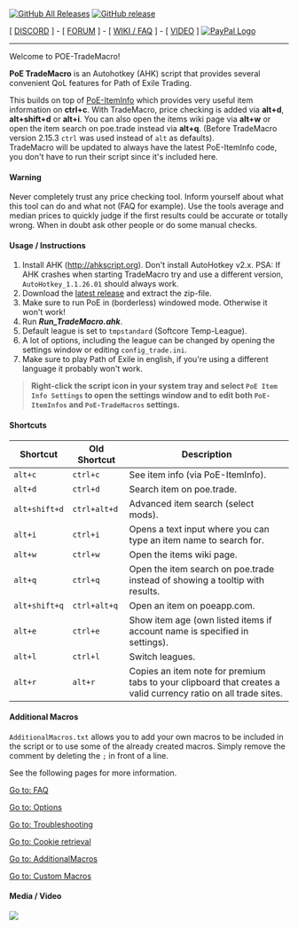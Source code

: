 [![GitHub All Releases](https://img.shields.io/github/downloads/POE-TradeMacro/POE-TradeMacro/total.svg)](https://github.com/PoE-TradeMacro/POE-TradeMacro/releases)
[![GitHub release](https://img.shields.io/github/release/PoE-TradeMacro/PoE-TradeMacro.svg)](https://github.com/PoE-TradeMacro/POE-TradeMacro/releases/latest)

[ [DISCORD](https://discord.gg/taKZqWw) ] - [ [FORUM](https://www.pathofexile.com/forum/view-thread/1757730) ] - [ [WIKI / FAQ](https://github.com/PoE-TradeMacro/POE-TradeMacro/wiki) ] - [ [VIDEO](https://github.com/PoE-TradeMacro/POE-TradeMacro#media--video) ]   [<img src="https://www.paypalobjects.com/webstatic/en_US/i/buttons/PP_logo_h_100x26.png" alt="PayPal Logo">](https://www.paypal.com/cgi-bin/webscr?cmd=_s-xclick&hosted_button_id=4ZVTWJNH6GSME) 

-----------------------------------

Welcome to POE-TradeMacro!

**PoE TradeMacro** is an Autohotkey (AHK) script that provides several convenient QoL features for Path of Exile Trading.

This builds on top of [PoE-ItemInfo](https://github.com/aRTy42/POE-ItemInfo) which provides very useful item information on **ctrl+c**.
With TradeMacro, price checking is added via **alt+d**, **alt+shift+d** or **alt+i**. You can also open the items wiki page via **alt+w** or open the item search on poe.trade instead via **alt+q**. (Before TradeMacro version 2.15.3 `ctrl` was used instead of `alt` as defaults).  
TradeMacro will be updated to always have the latest PoE-ItemInfo code, you don't have to run their script since it's included here.


#### Warning ####

Never completely trust any price checking tool. Inform yourself about what this tool can do and what not (FAQ for example). Use the tools average and median prices to quickly judge if the first results could be accurate or totally wrong. When in doubt ask other people or do some manual checks.

#### Usage / Instructions ####

1. Install AHK (http://ahkscript.org). Don't install AutoHotkey v2.x. PSA: If AHK crashes when starting TradeMacro try and use a different version, `AutoHotkey_1.1.26.01` should always work.
2. Download the [latest release](https://github.com/POE-TradeMacro/POE-TradeMacro/releases/latest) and extract the zip-file. 
3. Make sure to run PoE in (borderless) windowed mode. Otherwise it won't work!
4. Run **_Run_TradeMacro.ahk_**.
5. Default league is set to `tmpstandard` (Softcore Temp-League).
6. A lot of options, including the league can be changed by opening the settings window or editing `config_trade.ini`.
7. Make sure to play Path of Exile in english, if you're using a different language it probably won't work.

> **Right-click the script icon in your system tray and select `PoE Item Info Settings` to open the settings window and to edit both `PoE-ItemInfos` and `PoE-TradeMacros` settings.**


#### Shortcuts ####


|Shortcut|Old Shortcut|Description|
|---	|---	|---	|
| `alt+c`      | `ctrl+c`      | See item info (via PoE-ItemInfo). 
| `alt+d`      | `ctrl+d`      | Search item on poe.trade.
| `alt+shift+d`  | `ctrl+alt+d`  | Advanced item search (select mods). 
| `alt+i`      | `ctrl+i`      | Opens a text input where you can type an item name to search for.
| `alt+w`      | `ctrl+w`      | Open the items wiki page. 
| `alt+q`      | `ctrl+q`      | Open the item search on poe.trade instead of showing a tooltip with results.
| `alt+shift+q`  | `ctrl+alt+q`  | Open an item on poeapp.com.
| `alt+e`      | `ctrl+e`      | Show item age (own listed items if account name is specified in settings).
| `alt+l`      |`ctrl+l`      | Switch leagues.
| `alt+r`      | `alt+r` | Copies an item note for premium tabs to your clipboard that creates a valid currency ratio on all trade sites.

#### Additional Macros ####

`AdditionalMacros.txt` allows you to add your own macros to be included in the script or to use some of the already created macros. Simply remove the comment by deleting the `;` in front of a line.

See the following pages for more information.

[Go to: FAQ](https://github.com/POE-TradeMacro/POE-TradeMacro/wiki/FAQ)

[Go to: Options](https://github.com/POE-TradeMacro/POE-TradeMacro/wiki/Options)

[Go to: Troubleshooting](https://github.com/POE-TradeMacro/POE-TradeMacro/wiki/Troubleshooting)

[Go to: Cookie retrieval](https://github.com/PoE-TradeMacro/POE-TradeMacro/wiki/Cookie-retrieval)

[Go to: AdditionalMacros](https://github.com/PoE-TradeMacro/POE-TradeMacro/wiki/AdditionalMacros)

[Go to: Custom Macros](https://github.com/PoE-TradeMacro/POE-TradeMacro/wiki/Custom-Macros)

#### Media / Video ####

<a href="https://www.youtube.com/watch?v=D4l8ZOyCAbs" target="_blank">![](http://i.imgur.com/NPsBuJo.png)</a>

